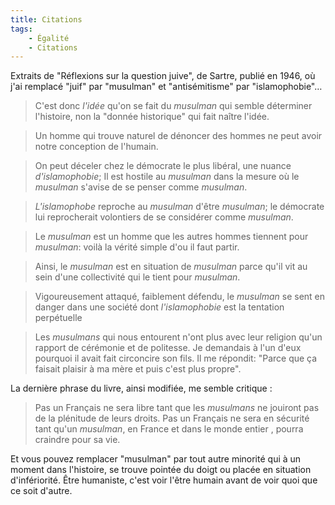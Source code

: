 ```yaml
---
title: Citations
tags:
    - Égalité
    - Citations
---
```


Extraits de "Réflexions sur la question juive", de Sartre, publié en 1946, où j'ai remplacé "juif" par "musulman" et "antisémitisme" par "islamophobie"…

<!-- more -->

> C'est donc _l'idée_ qu'on se fait du _musulman_ qui semble déterminer l'histoire, non la "donnée historique" qui fait naître l'idée.

> Un homme qui trouve naturel de dénoncer des hommes ne peut avoir notre conception de l'humain.

> On peut déceler chez le démocrate le plus libéral, une nuance _d'islamophobie_; Il est hostile au _musulman_ dans la mesure où le _musulman_ s'avise de se penser comme _musulman_.

> _L'islamophobe_ reproche au _musulman_ d'être _musulman_; le démocrate lui reprocherait volontiers de se considérer comme _musulman_.

> Le _musulman_ est un homme que les autres hommes tiennent pour _musulman_: voilà la vérité simple d'ou il faut partir.

> Ainsi, le _musulman_ est en situation de _musulman_ parce qu'il vit au sein d'une collectivité qui le tient pour _musulman_.

> Vigoureusement attaqué, faiblement défendu, le _musulman_ se sent en danger dans une société dont _l'islamophobie_ est la tentation perpétuelle

> Les _musulmans_ qui nous entourent n'ont plus avec leur religion qu'un rapport de cérémonie et de politesse. Je demandais à l'un d'eux pourquoi il avait fait circoncire son fils. Il me répondit: "Parce que ça faisait plaisir à ma mère et puis c'est plus propre".

La dernière phrase du livre, ainsi modifiée, me semble critique :

> Pas un Français ne sera libre tant que les _musulmans_ ne jouiront pas de la plénitude de leurs droits. Pas un Français ne sera en sécurité tant qu'un _musulman_, en France et dans le monde entier , pourra craindre pour sa vie.

Et vous pouvez remplacer "musulman" par tout autre minorité qui à un moment dans l'histoire, se trouve pointée du doigt ou placée en situation d'infériorité. Être humaniste, c'est voir l'être humain avant de voir quoi que ce soit d'autre.
